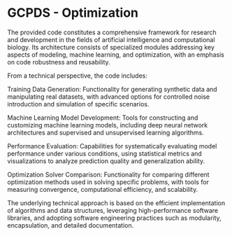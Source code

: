# GCPDS - Optimization

The provided code constitutes a comprehensive framework for research and development in the fields of artificial intelligence and computational biology. Its architecture consists of specialized modules addressing key aspects of modeling, machine learning, and optimization, with an emphasis on code robustness and reusability.

From a technical perspective, the code includes:

Training Data Generation: Functionality for generating synthetic data and manipulating real datasets, with advanced options for controlled noise introduction and simulation of specific scenarios.

Machine Learning Model Development: Tools for constructing and customizing machine learning models, including deep neural network architectures and supervised and unsupervised learning algorithms.

Performance Evaluation: Capabilities for systematically evaluating model performance under various conditions, using statistical metrics and visualizations to analyze prediction quality and generalization ability.

Optimization Solver Comparison: Functionality for comparing different optimization methods used in solving specific problems, with tools for measuring convergence, computational efficiency, and scalability.

The underlying technical approach is based on the efficient implementation of algorithms and data structures, leveraging high-performance software libraries, and adopting software engineering practices such as modularity, encapsulation, and detailed documentation.

